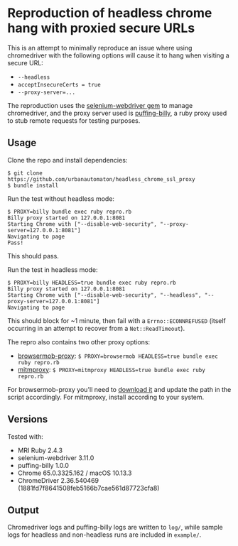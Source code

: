 # Reproduction of headless chrome hang with proxied secure URLs

This is an attempt to minimally reproduce an issue where using
chromedriver with the following options will cause it to hang when
visiting a secure URL:

* `--headless`
* `acceptInsecureCerts = true`
* `--proxy-server=...`

The reproduction uses the [selenium-webdriver
gem](https://github.com/SeleniumHQ/selenium/tree/master/rb) to manage
chromedriver, and the proxy server used is
[puffing-billy](https://github.com/oesmith/puffing-billy), a ruby proxy
used to stub remote requests for testing purposes.

## Usage

Clone the repo and install dependencies:

    $ git clone https://github.com/urbanautomaton/headless_chrome_ssl_proxy
    $ bundle install

Run the test without headless mode:

    $ PROXY=billy bundle exec ruby repro.rb
    Billy proxy started on 127.0.0.1:8081
    Starting Chrome with ["--disable-web-security", "--proxy-server=127.0.0.1:8081"]
    Navigating to page
    Pass!

This should pass.

Run the test in headless mode:

    $ PROXY=billy HEADLESS=true bundle exec ruby repro.rb
    Billy proxy started on 127.0.0.1:8081
    Starting Chrome with ["--disable-web-security", "--headless", "--proxy-server=127.0.0.1:8081"]
    Navigating to page

This should block for ~1 minute, then fail with a `Errno::ECONNREFUSED`
(itself occurring in an attempt to recover from a `Net::ReadTimeout`).

The repro also contains two other proxy options:

* [browsermob-proxy](https://github.com/lightbody/browsermob-proxy): `$ PROXY=browsermob HEADLESS=true bundle exec ruby repro.rb`
* [mitmproxy](https://mitmproxy.org/): `$ PROXY=mitmproxy HEADLESS=true bundle exec ruby repro.rb`

For browsermob-proxy you'll need to [download
it](https://bmp.lightbody.net/) and update the path in the script
accordingly. For mitmproxy, install according to your system.

## Versions

Tested with:

* MRI Ruby 2.4.3
* selenium-webdriver 3.11.0
* puffing-billy 1.0.0
* Chrome 65.0.3325.162 / macOS 10.13.3
* ChromeDriver 2.36.540469 (1881fd7f8641508feb5166b7cae561d87723cfa8)

## Output

Chromedriver logs and puffing-billy logs are written to `log/`, while
sample logs for headless and non-headless runs are included in
`example/`.
